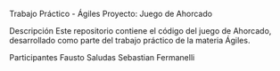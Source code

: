 Trabajo Práctico - Ágiles
Proyecto: Juego de Ahorcado

Descripción
Este repositorio contiene el código del juego de Ahorcado, desarrollado como parte del trabajo práctico de la materia Ágiles.

Participantes
Fausto Saludas
Sebastian Fermanelli
